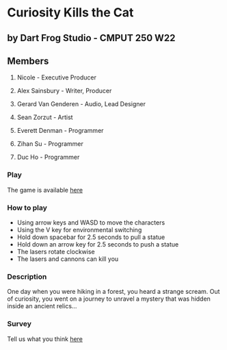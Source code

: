 # Curiosity Kills the Cat

## by Dart Frog Studio - CMPUT 250 W22

## Members

1. Nicole - Executive Producer

1. Alex Sainsbury - Writer, Producer

1. Gerard Van Genderen - Audio, Lead Designer

1. Sean Zorzut - Artist

1. Everett Denman - Programmer

1. Zihan Su - Programmer

1. Duc Ho - Programmer

### Play

The game is available [here](https://dart-frog-studio-cmput-250.github.io/)

### How to play

- Using arrow keys and WASD to move the characters
- Using the V key for environmental switching
- Hold down spacebar for 2.5 seconds to pull a statue
- Hold down an arrow key for 2.5 seconds to push a statue
- The lasers rotate clockwise
- The lasers and cannons can kill you

### Description

One day when you were hiking in a forest, you heard a strange scream. Out of curiosity, you went on a journey to unravel a mystery that was hidden inside an ancient relics...

### Survey

Tell us what you think [here](https://forms.gle/XereWC6Q66zCtsep8)
